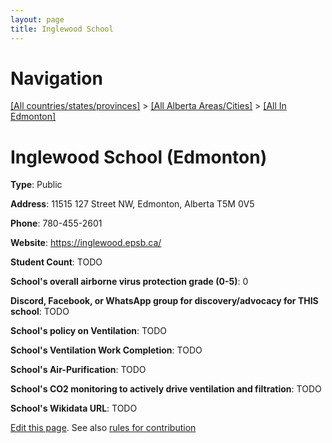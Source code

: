 ```yaml
---
layout: page
title: Inglewood School
---
```

# Navigation

[[All countries/states/provinces]](../../..) > [[All Alberta Areas/Cities]](../..) > [[All In Edmonton]](..)

# Inglewood School (Edmonton)

**Type**: Public

**Address**: 11515 127 Street NW, Edmonton, Alberta T5M 0V5

**Phone**: 780-455-2601

**Website**: <https://inglewood.epsb.ca/>

**Student Count**: TODO

**School's overall airborne virus protection grade (0-5)**: 0

**Discord, Facebook, or WhatsApp group for discovery/advocacy for THIS school**: TODO

**School's policy on Ventilation**: TODO

**School's Ventilation Work Completion**: TODO

**School's Air-Purification**: TODO

**School's CO2 monitoring to actively drive ventilation and filtration**: TODO

**School's Wikidata URL**: TODO


[Edit this page](https://github.com/ventilate-schools/AB/edit/main/./Edmonton/Inglewood_School.md). See also [rules for contribution](../../../contribution-rules/)